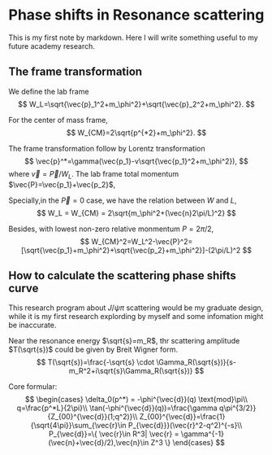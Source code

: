 <head>
    <script src="https://cdn.mathjax.org/mathjax/latest/MathJax.js?config=TeX-AMS-MML_HTMLorMML" type="text/javascript"></script>
    <script type="text/x-mathjax-config">
        MathJax.Hub.Config({
            tex2jax: {
            skipTags: ['script', 'noscript', 'style', 'textarea', 'pre'],
            inlineMath: [['$','$']]
            }
        });
    </script>
</head>

# Phase shifts in Resonance scattering 
This is my first note by markdown. Here I will write something useful to my future academy research.

## The frame transformation
We define the lab frame
$$
W_L=\sqrt{\vec{p}_1^2+m_\phi^2}+\sqrt{\vec{p}_2^2+m_\phi^2}.
$$

For the center of mass frame,
$$
W_{CM}=2\sqrt{p^{*2}+m_\phi^2}.
$$

The frame transformation follow by Lorentz transformation
$$
\vec{p}^*=\gamma(\vec{p_1}-v\sqrt{\vec{p_1}^2+m_\phi^2}),
$$
where $\vec{v}=\vec{P}/W_L$.
The lab frame total momentum $\vec{P}=\vec{p_1}+\vec{p_2}$, 


Specially,in the $\vec{P}=0$ case, we have the relation between $W$ and $L$,
$$
W_L = W_{CM} = 2\sqrt{m_\phi^2+(\vec{n}2\pi/L)^2}
$$

Besides, with lowest non-zero relative monmentum $P=2\pi/2$, 
$$
W_{CM}^2=W_L^2-\vec{P}^2=[\sqrt{\vec{p_1}+m_\phi^2}+\sqrt{\vec{p_2}+m_\phi^2}]-(2\pi/L)^2
$$
 
## How to calculate the  scattering phase shifts curve
This research program about $J/ \psi \pi$ scattering would be my graduate design, while it is my first research explording by myself and some infomation might be inaccurate.

Near the resonance energy $\sqrt{s}=m_R$, thr scattering amplitude $T(\sqrt{s})$ could be given by Breit Wigner form.
$$
T(\sqrt{s})=\frac{-\sqrt{s} \cdot \Gamma_R(\sqrt{s})}{s-m_R^2+i\sqrt{s}\Gamma_R(\sqrt{s})}
$$

Core formular:
$$
\begin{cases}
    \delta_0(p^*) = -\phi^{\vec{d}}(q) \text{mod}\pi\\
    q=\frac{p^*L}{2\pi}\\
    \tan(-\phi^{\vec{d}}(q))=\frac{\gamma q\pi^{3/2}}{Z_{00}^{\vec{d}}(1;q^2)}\\
    Z_{00}^{\vec{d}}=\frac{1}{\sqrt{4\pi}}\sum_{\vec{r}\in P_{\vec{d}}}(\vec{r}^2-q^2)^{-s}\\
    P_{\vec{d}}=\{ \vec{r}\in R^3| \vec{r} = \gamma^{-1} (\vec{n}+\vec{d}/2),\vec{n}\in Z^3 \}
\end{cases}
$$
